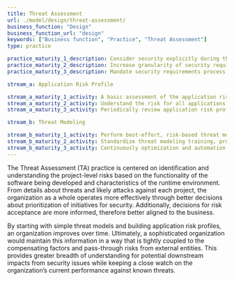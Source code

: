 ```yaml
---
title: Threat Assessment
url: ./model/design/threat-assessment/
business_function: "Design"
business_function_url: "design"
keywords: ["Business function", "Practice", "Threat Assessment"]
type: practice

practice_maturity_1_description: Consider security explicitly during the software requirements process.
practice_maturity_2_description: Increase granularity of security requirements derived from business logic and known risks.
practice_maturity_3_description: Mandate security requirements process for all software projects and third-party dependencies.

stream_a: Application Risk Profile

stream_a_maturity_1_activity: A basic assessment of the application risk is performed to understand likelihood and impact of an attack.
stream_a_maturity_2_activity: Understand the risk for all applications in the organization by centralizing the risk profile inventory for stakeholders.
stream_a_maturity_3_activity: Periodically review application risk profiles at regular intervals to ensure accuracy and reflect current state.

stream_b: Threat Modeling

stream_b_maturity_1_activity: Perform best-effort, risk-based threat modeling using brainstorming and existing diagrams with simple threat checklists.
stream_b_maturity_2_activity: Standardize threat modeling training, processes, and tools to scale across the organization.
stream_b_maturity_3_activity: Continuously optimization and automation of your threat modeling methodology.
---
```


The Threat Assessment (TA) practice is centered on identification and understanding the project-level risks based on the functionality of the software being developed and characteristics of the runtime environment. From details about threats and likely attacks against each project, the organization as a whole operates more effectively through better decisions about prioritization of initiatives for security. Additionally, decisions for risk acceptance are more informed, therefore better aligned to the business.

By starting with simple threat models and building application risk profiles, an organization improves over time. Ultimately, a sophisticated organization would maintain this information in a way that is tightly coupled to the compensating factors and pass-through risks from external entities. This provides greater breadth of understanding for potential downstream impacts from security issues while keeping a close watch on the organization’s current performance against known threats.

